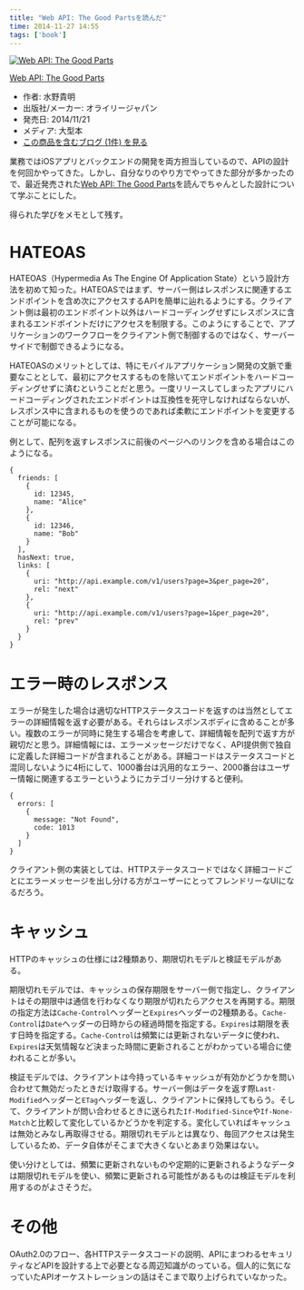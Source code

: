 ```yaml
---
title: "Web API: The Good Partsを読んだ"
time: 2014-11-27 14:55
tags: ['book']
---
```


[![Web API: The Good Parts](http://ecx.images-amazon.com/images/I/51GHwTNJgSL._SL160_.jpg "Web API: The Good Parts")](http://www.amazon.co.jp/exec/obidos/ASIN/4873116864/hatena-blog-22/)

[Web API: The Good Parts](http://www.amazon.co.jp/exec/obidos/ASIN/4873116864/hatena-blog-22/)

- 作者: 水野貴明
- 出版社/メーカー: オライリージャパン
- 発売日: 2014/11/21
- メディア: 大型本
- [この商品を含むブログ (1件) を見る](http://d.hatena.ne.jp/asin/4873116864/hatena-blog-22)

業務ではiOSアプリとバックエンドの開発を両方担当しているので、APIの設計を何回かやってきた。しかし、自分なりのやり方でやってきた部分が多かったので、最近発売された[Web API: The Good Parts](http://www.oreilly.co.jp/books/9784873116860/)を読んでちゃんとした設計について学ぶことにした。

得られた学びをメモとして残す。

# HATEOAS

HATEOAS（Hypermedia As The Engine Of Application State）という設計方法を初めて知った。HATEOASではまず、サーバー側はレスポンスに関連するエンドポイントを含め次にアクセスするAPIを簡単に辿れるようにする。クライアント側は最初のエンドポイント以外はハードコーディングせずにレスポンスに含まれるエンドポイントだけにアクセスを制限する。このようにすることで、アプリケーションのワークフローをクライアント側で制御するのではなく、サーバーサイドで制御できるようになる。

HATEOASのメリットとしては、特にモバイルアプリケーション開発の文脈で重要なこととして、最初にアクセスするものを除いてエンドポイントをハードコーディングせずに済むということだと思う。一度リリースしてしまったアプリにハードコーディングされたエンドポイントは互換性を死守しなければならないが、レスポンス中に含まれるものを使うのであれば柔軟にエンドポイントを変更することが可能になる。

例として、配列を返すレスポンスに前後のページへのリンクを含める場合はこのようになる。

```
{
  friends: [
    {
      id: 12345,
      name: "Alice"
    },
    {
      id: 12346,
      name: "Bob"
    }
  ],
  hasNext: true,
  links: [
    {
      uri: "http://api.example.com/v1/users?page=3&per_page=20",
      rel: "next"
    },
    {
      uri: "http://api.example.com/v1/users?page=1&per_page=20",
      rel: "prev"
    }
  }
}
```

# エラー時のレスポンス

エラーが発生した場合は適切なHTTPステータスコードを返すのは当然としてエラーの詳細情報を返す必要がある。それらはレスポンスボディに含めることが多い。複数のエラーが同時に発生する場合を考慮して、詳細情報を配列で返す方が親切だと思う。詳細情報には、エラーメッセージだけでなく、API提供側で独自に定義した詳細コードが含まれることがある。詳細コードはステータスコードと混同しないように4桁にして、1000番台は汎用的なエラー、2000番台はユーザー情報に関連するエラーというようにカテゴリー分けすると便利。

```
{
  errors: [
    {
      message: "Not Found",
      code: 1013
    }
  ]
}
```

クライアント側の実装としては、HTTPステータスコードではなく詳細コードごとにエラーメッセージを出し分ける方がユーザーにとってフレンドリーなUIになるだろう。

# キャッシュ

HTTPのキャッシュの仕様には2種類あり、期限切れモデルと検証モデルがある。

期限切れモデルでは、キャッシュの保存期限をサーバー側で指定し、クライアントはその期限中は通信を行わなくなり期限が切れたらアクセスを再開する。期限の指定方法は`Cache-Control`ヘッダーと`Expires`ヘッダーの2種類ある。`Cache-Control`は`Date`ヘッダーの日時からの経過時間を指定する。`Expires`は期限を表す日時を指定する。`Cache-Control`は頻繁には更新されないデータに使われ、`Expires`は天気情報など決まった時間に更新されることがわかっている場合に使われることが多い。

検証モデルでは、クライアントは今持っているキャッシュが有効かどうかを問い合わせて無効だったときだけ取得する。サーバー側はデータを返す際`Last-Modified`ヘッダーと`ETag`ヘッダーを返し、クライアントに保持してもらう。そして、クライアントが問い合わせるときに送られた`If-Modified-Since`や`If-None-Match`と比較して変化しているかどうかを判定する。変化していればキャッシュは無効とみなし再取得させる。期限切れモデルとは異なり、毎回アクセスは発生しているため、データ自体がそこまで大きくないとあまり効果はない。

使い分けとしては、頻繁に更新されないものや定期的に更新されるようなデータは期限切れモデルを使い、頻繁に更新される可能性があるものは検証モデルを利用するのがよさそうだ。

# その他

OAuth2.0のフロー、各HTTPステータスコードの説明、APIにまつわるセキュリティなどAPIを設計する上で必要となる周辺知識がのっている。個人的に気になっていたAPIオーケストレーションの話はそこまで取り上げられていなかった。
